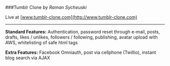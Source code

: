 ###Tumblr Clone _by Raman Sycheuski_

Live at [www.tumblr-clone.com](http://www.tumblr-clone.com)

---

**Standard Features:**
Authentication, password reset through e-mail, posts, drafts, likes / unlikes, followers / following, publishing, avatar upload with AWS, whitelisting of safe html tags

**Extra Features:**
Facebook Omniauth, post via cellphone (Twillio), instant blog search via AJAX